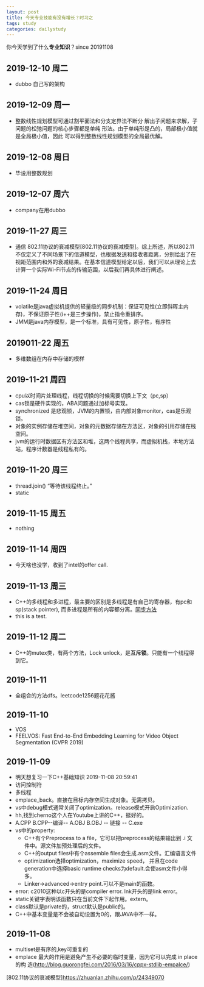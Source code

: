 ```yaml
---
layout: post
title: 今天专业技能有没有增长？时习之
tags: study
categories: dailystudy
---
```


你今天学到了什么<b>专业知识</b>？since 20191108<br>
## 2019-12-10 周二
- dubbo 自己写的架构

## 2019-12-09 周一
-  整数线性规划模型可通过割平面法和分支定界法不断分
解出子问题来求解，子问题的松弛问题的核心步骤都是单纯
形法。由于单纯形是凸的，局部极小值就是全局极小值，因此
可以得到整数线性规划模型的全局最优解。

## 2019-12-08 周日
- 毕设用整数规划

## 2019-12-07 周六
- company在用dubbo

## 2019-11-27 周三
- 通信  802.11协议的衰减模型[802.11协议的衰减模型]。综上所述，所以802.11不仅定义了不同场景下的信道模型，也根据发送和接收者距离，分别给出了在视距范围内和外的衰减结果。在基本信道模型给定以后，我们可以从理论上去计算一个实际Wi-Fi节点的传输范围，以后我们再具体进行阐述。

## 2019-11-24 周日
- volatile是java虚拟机提供的轻量级的同步机制：保证可见性(立即斜晖主内存)，不保证原子性(i++是三步操作)，禁止指令重排序。
- JMM是java内存模型，是一个标准，具有可见性，原子性，有序性

## 2019011-22 周五
- 多维数组在内存中存储的模样

## 2019-11-21 周四
- cpu以时间片处理线程，线程切换的时候需要切换上下文（pc,sp）
- cas锁是硬件实现的，ABA问题通过加标号实现。
- synchronized 是悲观锁，JVM的内置锁，由内部对象monitor，cas是乐观锁。
- 对象的实例存储在堆空间，对象的元数据存储在方法区，对象的引用存储在栈空间。
- jvm的运行时数据区有方法区和堆，这两个线程共享，而虚拟机栈，本地方法站，程序计数器是线程私有的。

## 2019-11-20 周三
- thread.join() “等待该线程终止。”
- static

## 2019-11-15 周五
- nothing 

## 2019-11-14 周四
- 今天啥也没学，收到了intel的offer call.

## 2019-11-13 周三
- C++的多线程和多进程，最主要的区别是多线程是有自己的寄存器，有pc和sp(stack pointer), 而多进程是所有的内容都分离。[同步方法][线程进程同步方法]
- this is a test.

## 2019-11-12 周二
- C++的mutex类，有两个方法，Lock unlock，是<b>互斥锁</b>。只能有一个线程得到它。

## 2019-11-11
- 全组合的方法dfs。leetcode1256题花花酱

## 2019-11-10
- VOS
- FEELVOS: Fast End-to-End Embedding Learning for Video Object Segmentation (CVPR 2019)

## 2019-11-09
- 明天想复习一下C++基础知识 2019-11-08 20:59:41
- 访问控制符
- 多线程
- emplace_back。直接在目标内存空间生成对象。无需拷贝。
- vs中debug模式通常关闭了optimization。release模式开启Optimization.
- hh,找到cherno这个人在Youtube上讲的C++，挺好的。
- A.CPP B.CPP--编译-- A.OBJ B.OBJ -- 链接 -- C.exe
- vs中的property:
    - C++有个Preprocess to a file，它可以把preprocess的结果输出到 .i 文件中。源文件加预处理后的文件。
    - C++的output files中有个assemble files会生成.asm文件。汇编语言文件
    - optimization选择optimization，maximize speed， 并且在code generation中选择basic runtime checks为default.会使asm文件小得多。
    - Linker->advanced->entry point.可以不是main的函数。
- error: c2010这种以c开头的是compiler error. lnk开头的是link error。
- static关键字表明该函数只在当前文件下起作用。extern。
- class默认是private的，struct默认是public的。
- C++中基本变量是不会被自动设置为0的，跟JAVA中不一样。

## 2019-11-08
- multiset是有序的,key可重复的
- emplace 最大的作用是避免产生不必要的临时变量，因为它可以完成 in place 的构 造(http://blog.guorongfei.com/2016/03/16/cppx-stdlib-empalce/)


[线程进程同步方法]:https://photos.google.com/share/AF1QipMMoeW8JX5fmSa9rSrC0Cmmq_OnpAMu6hSbuWiaQ8An5cqRz5MtJ6FzJPQZQMGFbQ/photo/AF1QipPRxqN6NFYMJM9kSIhohiIdF8wPESTOihbqdM5h?key=Nm90SEpvY2YtcXlmanhxM1p0SThoc3lRZVdrX1Rn
[802.11协议的衰减模型]https://zhuanlan.zhihu.com/p/24349070
